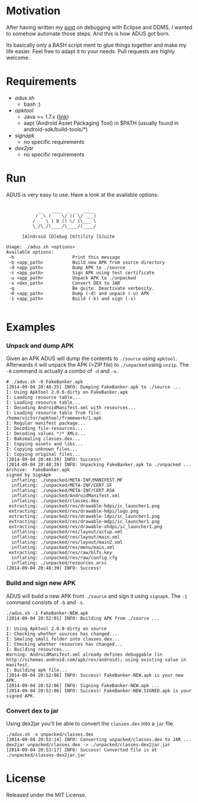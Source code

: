 # Motivation

After having written my [post](http://blog.dornea.nu/2014/08/21/howto-debug-android-apks-with-eclipse-and-ddms/) on debugging with Eclipse and DDMS, I wanted to somehow automate those steps. And this is how
ADUS got born. 

Its basically only a BASH script ment to glue things together and make my life easier. Feel free to adapt it to your needs. Pull requests are highly welcome.

# Requirements

* *adus.sh*
  + bash :)
* *apktool*
  + Java >= 1.7.x ([link](https://code.google.com/p/android-apktool/wiki/BuildApktool#Requirements))
  + aapt (Android Asset Packaging Tool) in $PATH (usually found in android-sdk/build-tools/*)
* *signapk*
  + no specific requirements
* *dex2jar*
  + no specific requirements


# Run 

ADUS is very easy to use. Have a look at the available options:

~~~ shell

            __   ____  _  _  ____  
           / _\ (    \/ )( \/ ___) 
          /    \ ) D () \/ (\___ \ 
          \_/\_/(____/\____/(____/ 

      [A]ndroid [D]ebug [U]tility [S]uite
    
Usage: ./adus.sh <options>
Available options:
 -h                      Print this message
 -b <app_path>           Build new APK from source directory
 -d <app_path>           Dump APK to ./source
 -s <app_path>           Sign APK using test certificate
 -u <app_path>           Unpack APK to ./unpacked
 -x <dex_path>           Convert DEX to JAR
 -q                      Be quite. Deactivate verbosity.
 -0 <app_path>           Dump (-d) and unpack (-u) APK
 -1 <app_path>           Build (-b) and sign (-s)


~~~

# Examples

### Unpack and dump APK

Given an APK ADUS will dump the contents to `./source` using `apktool`. Afterwards it will unpack the APK (=ZIP file) to `./unpacked` using `unzip`. The `-0` command is actually a combo of `-d` and `-u`.

~~~ shell
# ./adus.sh -0 FakeBanker.apk 
[2014-09-04 20:48:35] INFO: Dumping FakeBanker.apk to ./source ... 
I: Using Apktool 2.0.0-dirty on FakeBanker.apk
I: Loading resource table...
I: Loading resource table...
I: Decoding AndroidManifest.xml with resources...
I: Loading resource table from file: /home/victor/apktool/framework/1.apk
I: Regular manifest package...
I: Decoding file-resources...
I: Decoding values */* XMLs...
I: Baksmaling classes.dex...
I: Copying assets and libs...
I: Copying unknown files...
I: Copying original files...
[2014-09-04 20:48:39] INFO: Success!
[2014-09-04 20:48:39] INFO: Unpacking FakeBanker.apk to ./unpacked ... 
Archive:  FakeBanker.apk
signed by SignApk
  inflating: ./unpacked/META-INF/MANIFEST.MF  
  inflating: ./unpacked/META-INF/CERT.SF  
  inflating: ./unpacked/META-INF/CERT.RSA  
  inflating: ./unpacked/AndroidManifest.xml  
  inflating: ./unpacked/classes.dex  
 extracting: ./unpacked/res/drawable-hdpi/ic_launcher1.png  
 extracting: ./unpacked/res/drawable-hdpi/logo.png  
 extracting: ./unpacked/res/drawable-ldpi/ic_launcher1.png  
 extracting: ./unpacked/res/drawable-mdpi/ic_launcher1.png  
 extracting: ./unpacked/res/drawable-xhdpi/ic_launcher1.png  
  inflating: ./unpacked/res/layout/actup.xml  
  inflating: ./unpacked/res/layout/main.xml  
  inflating: ./unpacked/res/layout/main2.xml  
  inflating: ./unpacked/res/menu/main.xml  
 extracting: ./unpacked/res/raw/blfs.key  
  inflating: ./unpacked/res/raw/config.cfg  
  inflating: ./unpacked/resources.arsc  
[2014-09-04 20:48:39] INFO: Success!
~~~


### Build and sign new APK

ADUS will build a new APK from `./source` and sign it using `signapk`. The `-1` command consists of `-b` and `-s`.

~~~ shell
./adus.sh -1 FakeBanker-NEW.apk
[2014-09-04 20:52:01] INFO: Building APK from ./source ... 

I: Using Apktool 2.0.0-dirty on source
I: Checking whether sources has changed...
I: Smaling smali folder into classes.dex...
I: Checking whether resources has changed...
I: Building resources...
Warning: AndroidManifest.xml already defines debuggable (in http://schemas.android.com/apk/res/android); using existing value in manifest.
I: Building apk file...
[2014-09-04 20:52:06] INFO: Success! FakeBanker-NEW.apk is your new APK.
[2014-09-04 20:52:06] INFO: Signing FakeBanker-NEW.apk ...
[2014-09-04 20:52:06] INFO: Success! FakeBanker-NEW.SIGNED.apk is your signed APK.
~~~


### Convert dex to jar

Using dex2jar you'll be able to convert the `classes.dex` into a `jar` file.

~~~ shell
./adus.sh -x unpacked/classes.dex
[2014-09-04 20:53:14] INFO: Converting unpacked/classes.dex to JAR ... 
dex2jar unpacked/classes.dex -> ./unpacked/classes-dex2jar.jar
[2014-09-04 20:53:17] INFO: Success! Converted file is at ./unpacked/classes-dex2jar.jar
~~~


# License

Released under the MIT License. 